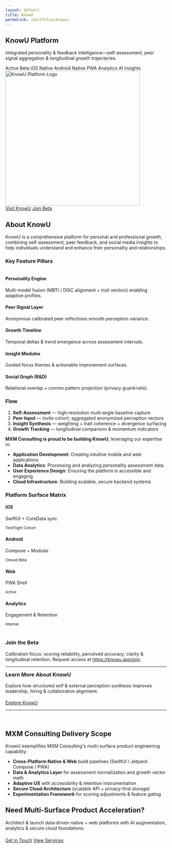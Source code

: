 ```yaml
---
layout: default
title: KnowU
permalink: /portfolio/knowu/
---
```


<section class="page-hero minimal" aria-labelledby="knowu-heading">
  <div class="mxm-container">
    <h1 id="knowu-heading">KnowU Platform</h1>
    <p class="lead">Integrated personality & feedback intelligence—self-assessment, peer signal aggregation & longitudinal growth trajectories.</p>
    <div class="portfolio-meta" data-reveal>
      <span class="badge" data-accent>Active Beta</span>
      <span class="badge">iOS Native</span>
      <span class="badge">Android Native</span>
      <span class="badge">PWA</span>
      <span class="badge">Analytics</span>
      <span class="badge">AI Insights</span>
    </div>
  </div>
</section>

<section class="section" aria-labelledby="logo-heading">
  <div class="mxm-container media-figure glass" data-reveal>
    <img src="{{ '/assets/img/know-u-logo-big-grey.png' | relative_url }}" alt="KnowU Platform Logo" width="420" height="420" loading="lazy" />
    <div class="actions">
      <a href="https://knowu.app/" target="_blank" rel="noopener" class="btn accent">Visit KnowU</a>
      <a href="https://knowu.app/join" target="_blank" rel="noopener" class="btn dark">Join Beta</a>
    </div>
  </div>
</section>

<div class="mxm-container prose" markdown="1">

## About KnowU

KnowU is a comprehensive platform for personal and professional growth, combining self-assessment, peer feedback, and social media insights to help individuals understand and enhance their personality and relationships.

### Key Feature Pillars

<div class="feature-grid" style="margin-top:2.25rem;" data-reveal>
  <div class="feature-card"><h4>Personality Engine</h4><p>Multi-model fusion (MBTI / DISC alignment + trait vectors) enabling adaptive profiles.</p></div>
  <div class="feature-card"><h4>Peer Signal Layer</h4><p>Anonymous calibrated peer reflections smooth perception variance.</p></div>
  <div class="feature-card"><h4>Growth Timeline</h4><p>Temporal deltas & trend emergence across assessment intervals.</p></div>
  <div class="feature-card"><h4>Insight Modules</h4><p>Guided focus themes & actionable improvement surfaces.</p></div>
  <div class="feature-card"><h4>Social Graph (R&D)</h4><p>Relational overlap + comms pattern projection (privacy guard‑rails).</p></div>
</div>

### Flow

1. **Self-Assessment** — high‑resolution multi‑angle baseline capture
2. **Peer Input** — invite cohort; aggregated anonymized perception vectors
3. **Insight Synthesis** — weighting + trait coherence + divergence surfacing
4. **Growth Tracking** — longitudinal comparison & momentum indicators

**MXM Consulting is proud to be building KnowU**, leveraging our expertise in:

- **Application Development**: Creating intuitive mobile and web applications
- **Data Analytics**: Processing and analyzing personality assessment data
- **User Experience Design**: Ensuring the platform is accessible and engaging
- **Cloud Infrastructure**: Building scalable, secure backend systems

### Platform Surface Matrix

<div class="stat-cards" data-reveal>
  <div class="stat-card"><h4>iOS</h4><p>SwiftUI + CoreData sync</p><small>TestFlight Cohort</small></div>
  <div class="stat-card"><h4>Android</h4><p>Compose + Modular</p><small>Closed Beta</small></div>
  <div class="stat-card"><h4>Web</h4><p>PWA Shell</p><small>Active</small></div>
  <div class="stat-card"><h4>Analytics</h4><p>Engagement & Retention</p><small>Internal</small></div>
</div>

<br/>

### Join the Beta

Calibration focus: scoring reliability, perceived accuracy, clarity & longitudinal retention. Request access at <https://knowu.app/join>.

---

<div class="cta-band">
  <h3 style="margin-top:0;">Learn More About KnowU</h3>
  <p style="max-width:680px;margin:0 auto 1.2rem;">Explore how structured self & external perception synthesis improves leadership, hiring & collaboration alignment.</p>
  <a href="https://knowu.app/" target="_blank" class="btn accent" rel="noopener">Explore KnowU</a>
</div>

---

<br />

## MXM Consulting Delivery Scope

KnowU exemplifies MXM Consulting's multi-surface product engineering capability:

- **Cross-Platform Native & Web** build pipelines (SwiftUI / Jetpack Compose / PWA)
- **Data & Analytics Layer** for assessment normalization and growth vector math
- **Adaptive UX** with accessibility & retention instrumentation
- **Secure Cloud Architecture** (scalable API + privacy-first storage)
- **Experimentation Framework** for scoring adjustments & feature gating

<section class="section gradient-dark" aria-labelledby="knowu-cta-heading">
  <div class="mxm-container">
  <h2 id="knowu-cta-heading">Need Multi-Surface Product Acceleration?</h2>
  <p style="max-width:760px;">Architect & launch data‑driven native + web platforms with AI augmentation, analytics & secure cloud foundations.</p>
    <div class="hero-cta" style="margin-top:1.3rem;">
      <a href="/#contact" class="btn accent">Get in Touch</a>
      <a href="/services/" class="btn outline">View Services</a>
    </div>
  </div>
 </section>

</div>
